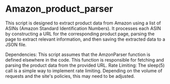 # Amazon_product_parser

This script is designed to extract product data from Amazon using a list of ASINs (Amazon Standard Identification Numbers). It processes each ASIN by constructing a URL for the corresponding product page, parsing the page to extract relevant information, and then saving the extracted data to a JSON file.




Dependencies: This script assumes that the AmzonParser function is defined elsewhere in the code. This function is responsible for fetching and parsing the product data from the provided URL.
Rate Limiting: The sleep(5) call is a simple way to implement rate limiting. Depending on the volume of requests and the site's policies, this may need to be adjusted.
